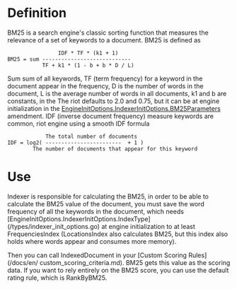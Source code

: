 # Definition

BM25 is a search engine's classic sorting function that measures the relevance of a set of keywords to a document. BM25 is defined as

                    IDF * TF * (k1 + 1)
    BM25 = sum ----------------------------
               TF + k1 * (1 - b + b * D / L)

Sum sum of all keywords, TF (term frequency) for a keyword in the document appear in the frequency, D is the number of words in the document, L is the average number of words in all documents, k1 and b are constants, in the The riot defaults to 2.0 and 0.75, but it can be at engine initialization in the  [EngineInitOptions.IndexerInitOptions.BM25Parameters](/types/indexer_init_options.go) amendment. IDF (inverse document frequency) measure keywords are common, riot engine using a smooth IDF formula

                The total number of documents
    IDF = log2( ------------------------  + 1 )
            The number of documents that appear for this keyword
# Use

Indexer is responsible for calculating the BM25, in order to be able to calculate the BM25 value of the document, you must save the word frequency of all the keywords in the document, which needs [EngineInitOptions.IndexerInitOptions.IndexType] (/types/indexer_init_options.go) at engine initialization to at least FrequenciesIndex (LocationsIndex also calculates BM25, but this index also holds where words appear and consumes more memory).

Then you can call IndexedDocument in your [Custom Scoring Rules] (/docs/en/ custom_scoring_criteria.md). BM25 gets this value as the scoring data. If you want to rely entirely on the BM25 score, you can use the default rating rule, which is RankByBM25.



